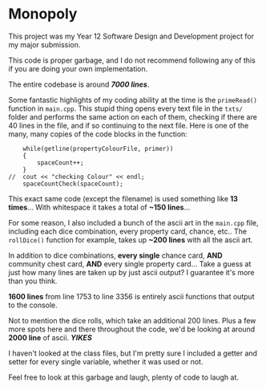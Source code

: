# Monopoly

This project was my Year 12 Software Design and Development project for my major submission.

This code is proper garbage, and I do not recommend following any of this if you are doing your own implementation.

The entire codebase is around ***7000 lines***.

Some fantastic highlights of my coding ability at the time is the `primeRead()` function in `main.cpp`. This stupid thing opens every text file in the `txts/` folder and performs the same action on each of them, checking if there are 40 lines in the file, and if so continuing to the next file. Here is one of the many, many copies of the code blocks in the function: 

```spaceCount = 0;
	while(getline(propertyColourFile, primer))
	{
		spaceCount++;
	}
//	cout << "checking Colour" << endl;
	spaceCountCheck(spaceCount);
  ```
  
This exact same code (except the filename) is used something like **13 times**... With whitespace it takes a total of **~150 lines**...
  
For some reason, I also included a bunch of the ascii art in the `main.cpp` file, including each dice combination, every property card, chance, etc.. The `rollDice()` function for example, takes up **~200 lines** with all the ascii art.
  
In addition to dice combinations, **every single** chance card, **AND** community chest card, **AND** every single property card... Take a guess at just how many lines are taken up by just ascii output? I guarantee it's more than you think.

**1600 lines** from line 1753 to line 3356 is entirely ascii functions that output to the console.

Not to mention the dice rolls, which take an additional 200 lines. Plus a few more spots here and there throughout the code, we'd be looking at around **2000 line** of ascii. ***YIKES***

I haven't looked at the class files, but I'm pretty sure I included a getter and setter for every single variable, whether it was used or not.

Feel free to look at this garbage and laugh, plenty of code to laugh at.

